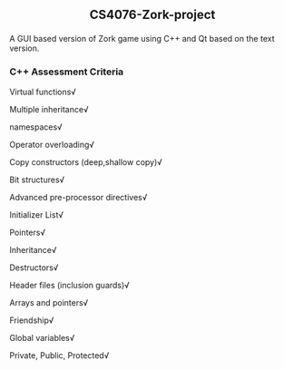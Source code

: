## <p align="center"> CS4076-Zork-project </p>
A GUI based version of Zork game using C++ and Qt based on the text version.


### C++ Assessment Criteria

Virtual functions√

Multiple inheritance√

namespaces√

Operator overloading√

Copy constructors (deep,shallow copy)√

Bit structures√

Advanced pre-processor directives√

Initializer List√

Pointers√

Inheritance√

Destructors√

Header files (inclusion guards)√

Arrays and pointers√

Friendship√

Global variables√

Private, Public, Protected√
